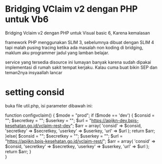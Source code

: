 # Bridging VClaim v2 dengan PHP untuk Vb6

Bridging Vclaim v2 dengan PHP untuk Visual basic 6, Karena kemalasan

framework PHP menggunakan SLIM 3, sebelumnya dibuat dengan SLIM 4 tapi malah pusing tracing ketika ada masalah non koding di bridging, maklum aku programmer jadul yang lamban belajar.

service yang tersedia disource ini lumayan banyak karena sudah dipakai implementasi di rumah sakit tempat kerjaku. Kalau cuma buat bikin SEP dan teman2nya insyaallah lancar

# setting consid
buka file util.php, isi parameter dibawah ini:

function configvclaim()
{
    $mode = "prod";    
    if ($mode == 'dev') {
        $consid = "";
        $secretkey = "";
        $userkey = "";
        $url = "https://apijkn-dev.bpjs-kesehatan.go.id/vclaim-rest-dev";
        $arr = array(
            'consid' => $consid,
            'secretkey' => $secretkey,
            'userkey' => $userkey,
            'url' => $url
        );
        return $arr;
    }else{
        $consid = "";
        $secretkey = "";
        $userkey = "";
        $url = "https://apijkn.bpjs-kesehatan.go.id/vclaim-rest/";
        $arr = array(
            'consid' => $consid,
            'secretkey' => $secretkey,
            'userkey' => $userkey,
            'url' => $url
        );
        return $arr;
    }    
}


